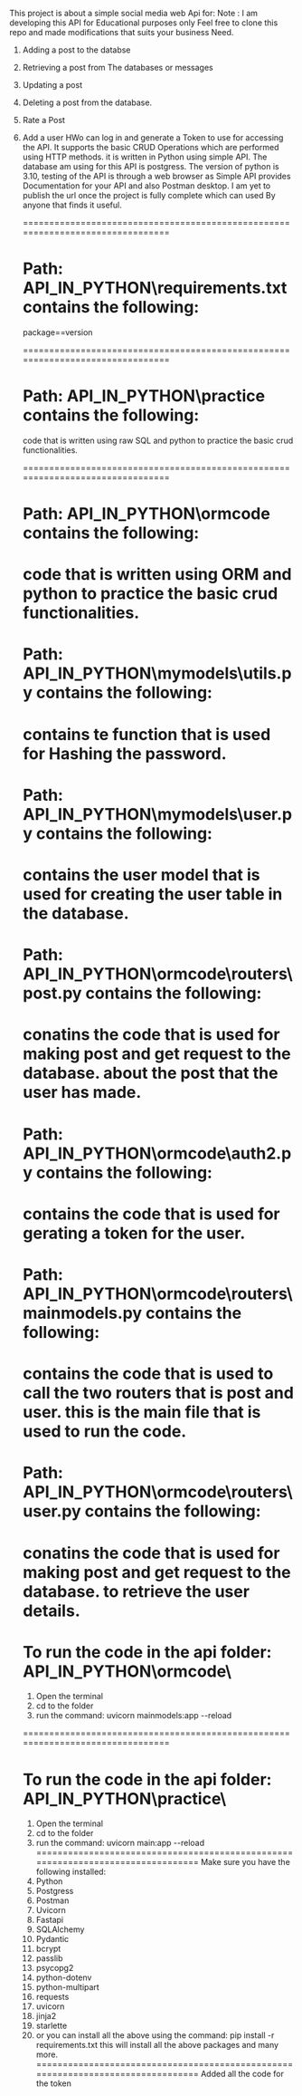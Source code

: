 This project is about a simple social media web Api for:
Note : I am developing this API for Educational purposes only Feel free to clone this repo  and made modifications that suits your business Need.

1. Adding a post to the databse
2. Retrieving a post from The databases or messages
3. Updating a post
4. Deleting a post from the database.
5. Rate a Post 
6. Add a user HWo can log in and generate a Token to use for accessing the API.
   It supports the basic CRUD Operations
   which are performed using HTTP methods.
   it is written in Python using simple API. The database am using for this API is postgress. The version of python is 3.10,      testing of the API is through a web browser as Simple API provides Documentation for your API and also Postman desktop.
   I am yet to publish the url once the project is fully complete which can used By anyone that finds it useful.

   ===============================================================================
   # Path: API_IN_PYTHON\requirements.txt contains the following:
   package==version

   ===============================================================================
   # Path: API_IN_PYTHON\practice contains the following:
   code that is written using raw SQL and python to practice the basic crud functionalities.

   ===============================================================================
   # Path: API_IN_PYTHON\ormcode contains the following:
   code that is written using ORM and python to practice the basic crud functionalities.
   ===============================================================================
   # Path: API_IN_PYTHON\mymodels\utils.py contains the following:
   contains te function that is used for Hashing the password.
   ===============================================================================
   # Path: API_IN_PYTHON\mymodels\user.py contains the following:
   contains the user model that is used for creating the user table in the database.
   ===============================================================================
   # Path: API_IN_PYTHON\ormcode\routers\post.py contains the following:
   conatins the code that is used for making post and get request to the database.
   about the post that the user has made.
   ===============================================================================
   # Path: API_IN_PYTHON\ormcode\auth2.py contains the following:
   contains the code that is used for gerating a token for the user.
   ===============================================================================
   # Path: API_IN_PYTHON\ormcode\routers\mainmodels.py contains the following:
   contains the code that is used to call the two routers that is post and user.
   this is the main file that is used to run the code.
   ===============================================================================
   # Path: API_IN_PYTHON\ormcode\routers\user.py contains the following:
   conatins the code that is used for making post and get request to the database.
   to retrieve the user details.
   ===============================================================================
   # To run the code in the api folder: API_IN_PYTHON\ormcode\
   1. Open the terminal
   2. cd to the folder
   3. run the command: uvicorn mainmodels:app --reload

   ===============================================================================
   # To run the code in the api folder: API_IN_PYTHON\practice\
   1. Open the terminal
   2. cd to the folder
   3. run the command: uvicorn main:app --reload
   ================================================================================
   Make sure you have the following installed:
   1. Python
   2. Postgress
   3. Postman
   4. Uvicorn
   5. Fastapi
   6. SQLAlchemy
   7. Pydantic
   8. bcrypt
   9. passlib
   10. psycopg2
   11. python-dotenv
   12. python-multipart
   13. requests
   14. uvicorn
   15. jinja2
   16. starlette 
   17. or
   you can install all the above using the command: pip install -r requirements.txt
   this will install all the above packages and many more.
   ================================================================================
   Added all the code for the token 





